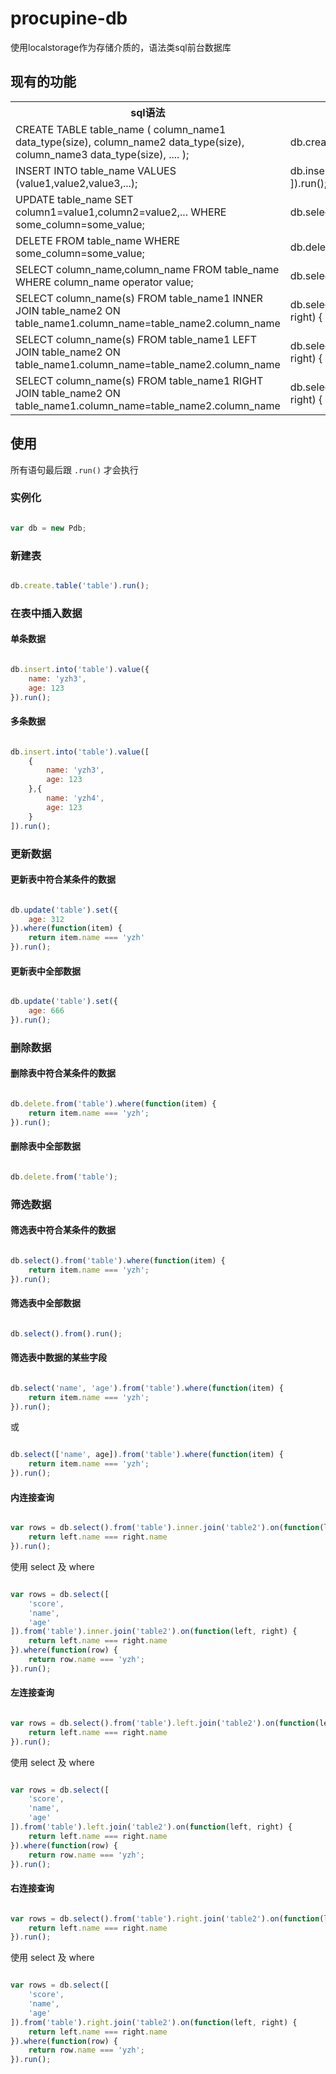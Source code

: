 # procupine-db

使用localstorage作为存储介质的，语法类sql前台数据库

## 现有的功能

<table>
    <tr>
        <th>sql语法</th>
        <th>js语法</th>
    </tr>
    <tr>
        <td>
            CREATE TABLE table_name
            (
            column_name1 data_type(size),
            column_name2 data_type(size),
            column_name3 data_type(size),
            ....
            );
        </td>
        <td>
            db.create.table('table').run();
        </td>
    </tr>
    <tr>
        <td>
            INSERT INTO table_name
            VALUES (value1,value2,value3,...);
        </td>
        <td>
        db.insert.into('table').value([
            {
                name: 'yzh3',
                age: 123
            },{
                name: 'yzh4',
                age: 123
            }
        ]).run();
        </td>
    </tr>
    <tr>
        <td>
            UPDATE table_name
            SET column1=value1,column2=value2,...
            WHERE some_column=some_value;
        </td>
        <td>
            db.select().from('table').where(function(item) {
    			return item.name === 'yzh';
    		}).run();
        </td>
    </tr>
    <tr>
        <td>
            DELETE FROM table_name
            WHERE some_column=some_value;
        </td>
        <td>
            db.delete.from('table').where(function(item) {
                return item.name === 'yzh';
            }).run();
        </td>
    </tr>
    <tr>
        <td>
            SELECT column_name,column_name
            FROM table_name
            WHERE column_name operator value;
        </td>
        <td>
            db.select().from('table').where(function(item) {
                return item.name === 'yzh';
            }).run();
        </td>
    </tr>
    <tr>
        <td>
            SELECT column_name(s)
            FROM table_name1
            INNER JOIN table_name2
            ON table_name1.column_name=table_name2.column_name
        </td>
        <td>
            db.select(column_name).from(table_name1).inner.join(table_name2).on(function(left, right) {
                return left.column_name === right.column_name
            }).run();
        </td>
    </tr>
    <tr>
        <td>
            SELECT column_name(s)
            FROM table_name1
            LEFT JOIN table_name2
            ON table_name1.column_name=table_name2.column_name
        </td>
        <td>
            db.select(column_name).from(table_name1).left.join(table_name2).on(function(left, right) {
                return left.column_name === right.column_name
            }).run();
        </td>
    </tr>
    <tr>
        <td>
            SELECT column_name(s)
            FROM table_name1
            RIGHT JOIN table_name2
            ON table_name1.column_name=table_name2.column_name
        </td>
        <td>
            db.select(column_name).from(table_name1).right.join(table_name2).on(function(left, right) {
                return left.column_name === right.column_name
            }).run();
        </td>
    </tr>
</table>

## 使用

所有语句最后跟 `.run()` 才会执行

### 实例化

```JavaScript

var db = new Pdb;

```

### 新建表

```JavaScript

db.create.table('table').run();

```

### 在表中插入数据

#### 单条数据

```JavaScript

db.insert.into('table').value({
    name: 'yzh3',
    age: 123
}).run();

```

#### 多条数据

```JavaScript

db.insert.into('table').value([
    {
        name: 'yzh3',
        age: 123
    },{
        name: 'yzh4',
        age: 123
    }
]).run();

```

### 更新数据

#### 更新表中符合某条件的数据

```JavaScript

db.update('table').set({
	age: 312
}).where(function(item) {
	return item.name === 'yzh'
}).run();

```

#### 更新表中全部数据

```JavaScript

db.update('table').set({
	age: 666
}).run();

```

### 删除数据

#### 删除表中符合某条件的数据

```JavaScript

db.delete.from('table').where(function(item) {
	return item.name === 'yzh';
}).run();

```

#### 删除表中全部数据

```JavaScript

db.delete.from('table');

```

### 筛选数据

#### 筛选表中符合某条件的数据

```JavaScript

db.select().from('table').where(function(item) {
	return item.name === 'yzh';
}).run();

```

#### 筛选表中全部数据

```JavaScript

db.select().from().run();

```

#### 筛选表中数据的某些字段

```JavaScript

db.select('name', 'age').from('table').where(function(item) {
	return item.name === 'yzh';
}).run();

```

或

```JavaScript

db.select(['name', age]).from('table').where(function(item) {
	return item.name === 'yzh';
}).run();

```

#### 内连接查询

```JavaScript

var rows = db.select().from('table').inner.join('table2').on(function(left, right) {
    return left.name === right.name
}).run();

```

使用 select 及 where

```JavaScript

var rows = db.select([
    'score',
    'name',
    'age'
]).from('table').inner.join('table2').on(function(left, right) {
    return left.name === right.name
}).where(function(row) {
    return row.name === 'yzh';
}).run();

```

#### 左连接查询

```JavaScript

var rows = db.select().from('table').left.join('table2').on(function(left, right) {
    return left.name === right.name
}).run();

```

使用 select 及 where

```JavaScript

var rows = db.select([
    'score',
    'name',
    'age'
]).from('table').left.join('table2').on(function(left, right) {
    return left.name === right.name
}).where(function(row) {
    return row.name === 'yzh';
}).run();

```

#### 右连接查询

```JavaScript

var rows = db.select().from('table').right.join('table2').on(function(left, right) {
    return left.name === right.name
}).run();

```

使用 select 及 where

```JavaScript

var rows = db.select([
    'score',
    'name',
    'age'
]).from('table').right.join('table2').on(function(left, right) {
    return left.name === right.name
}).where(function(row) {
    return row.name === 'yzh';
}).run();

```
